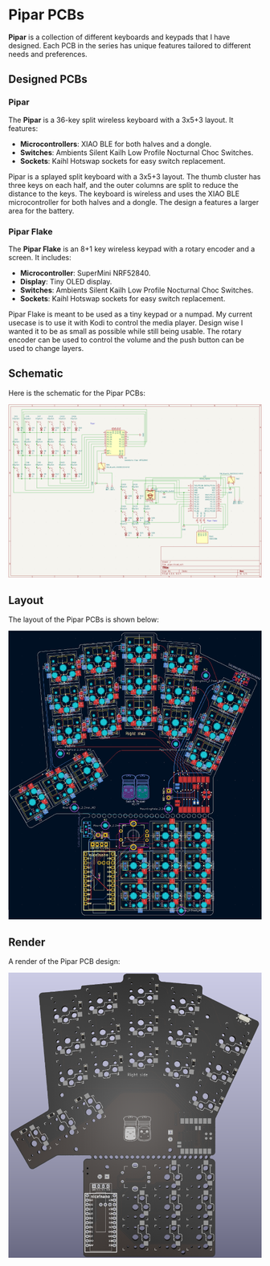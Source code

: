 # Pipar PCBs

**Pipar** is a collection of different keyboards and keypads that I have designed. Each PCB in the series has unique features tailored to different needs and preferences.

## Designed PCBs

### Pipar

The **Pipar** is a 36-key split wireless keyboard with a 3x5+3 layout. It features:

- **Microcontrollers**: XIAO BLE for both halves and a dongle.
- **Switches**: Ambients Silent Kailh Low Profile Nocturnal Choc Switches.
- **Sockets**: Kaihl Hotswap sockets for easy switch replacement.

Pipar is a splayed split keyboard with a 3x5+3 layout. The thumb cluster has three keys on each half, and the outer columns are split to reduce the distance to the keys. The keyboard is wireless and uses the XIAO BLE microcontroller for both halves and a dongle. The design a features a larger area for the battery.

### Pipar Flake

The **Pipar Flake** is an 8+1 key wireless keypad with a rotary encoder and a screen. It includes:

- **Microcontroller**: SuperMini NRF52840.
- **Display**: Tiny OLED display.
- **Switches**: Ambients Silent Kailh Low Profile Nocturnal Choc Switches.
- **Sockets**: Kaihl Hotswap sockets for easy switch replacement.

Pipar Flake is meant to be used as a tiny keypad or a numpad. My current usecase is to use it with Kodi to control the media player. Design wise I wanted it to be as small as possible while still being usable. The rotary encoder can be used to control the volume and the push button can be used to change layers.

## Schematic

Here is the schematic for the Pipar PCBs:

![Schematic](.extra/pipar_schematic.png)

## Layout

The layout of the Pipar PCBs is shown below:

![Layout](.extra/pipar_layout.png)

## Render

A render of the Pipar PCB design:

![Render](.extra/pipar_pcb.png)

